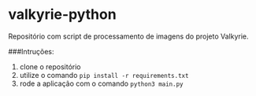 # valkyrie-python
Repositório com script de processamento de imagens do projeto Valkyrie.

###Intruções:
1. clone o repositório
2. utilize o comando `pip install -r requirements.txt`
3. rode a aplicação com o comando `python3 main.py`
